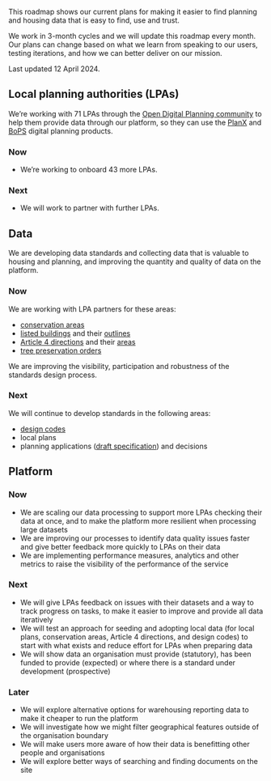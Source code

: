This roadmap shows our current plans for making it easier to find planning and housing data that is easy to find, use and trust.

We work in 3-month cycles and we will update this roadmap every month. Our plans can change based on what we learn from speaking to our users, testing iterations, and how we can better deliver on our mission.

Last updated 12 April 2024.

## Local planning authorities (LPAs)

We’re working with 71 LPAs through the [Open Digital Planning community](https://opendigitalplanning.org/community) to help them provide data through our platform, so they can use the [PlanX](https://opendigitalplanning.org/services) and [BoPS](https://bops.digital) digital planning products.

### Now

- We’re working to onboard 43 more LPAs.

### Next

- We will work to partner with further LPAs.

## Data

We are developing data standards and collecting data that is valuable to housing and planning, and improving the quantity and quality of data on the platform.

### Now

We are working with LPA partners for these areas:

-   [conservation areas](/dataset/conservation-area)
-   [listed buildings](/dataset/listed-building) and their [outlines](/dataset/listed-building-outline)
-   [Article 4 directions](/dataset/article-4-direction) and their [areas](/dataset/article-4-direction-area)
-   [tree preservation orders](/dataset/tree-preservation-order)

We are improving the visibility, participation and robustness of the standards design process.

### Next

We will continue to develop standards in the following areas:

-   [design codes](/dataset/design-code)
-   local plans
-   planning applications ([draft specification](https://digital-land.github.io/specification/specification/planning-application/)) and decisions

## Platform

### Now

- We are scaling our data processing to support more LPAs checking their data at once, and to make the platform more resilient when processing large datasets
- We are improving our processes to identify data quality issues faster and give better feedback more quickly to LPAs on their data
- We are implementing performance measures, analytics and other metrics to raise the visibility of the performance of the service

### Next

- We will give LPAs feedback on issues with their datasets and a way to track progress on tasks, to make it easier to improve and provide all data iteratively
- We will test an approach for seeding and adopting local data (for local plans, conservation areas, Article 4 directions, and design codes) to start with what exists and reduce effort for LPAs when preparing data
- We will show data an organisation must provide (statutory), has been funded to provide (expected) or where there is a standard under development (prospective) 

### Later

- We will explore alternative options for warehousing reporting data to make it cheaper to run the platform 
- We will investigate how we might filter geographical features outside of the organisation boundary 
- We will make users more aware of how their data is benefitting other people and organisations 
- We will explore better ways of searching and finding documents on the site

<br>
